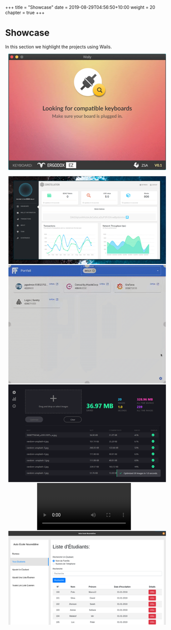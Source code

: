 +++
title = "Showcase"
date = 2019-08-29T04:56:50+10:00
weight = 20
chapter = true
+++

# Showcase 

In this section we highlight the projects using Wails.

<p style="text-align: center">
   <a style="width: 50%; padding: 10px;" href='wally/'><img src="wally/wally.png"/></a>
   <a style="width: 50%; padding: 10px;" href='tuxedo-keyboard-ui/'><img rc="tuxedo-keyboard-ui/screenshot.png"/></a>
   <a style="width: 50%; padding: 10px;" href='molly-wallet/'><img src="molly-wallet/mollywallet.png"/></a>
   <a style="width: 50%; padding: 10px;" href='portfall/'><img src="portfall/portfall-demo.gif"/></a>
   <a style="width: 50%; padding: 10px;" href='optimus/'><img src="optimus/optimus_screenshot_editor--1200x742.png"/></a>
   <a style="width: 50%; padding: 10px;" href='restoric/'><video src="restoric/restoric.mp4"/></a>
   <a style="width: 50%; padding: 10px;" href='driving-school/'><img src="driving-school/screenshot.png"/></a>
</p>